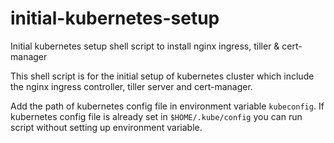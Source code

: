 # initial-kubernetes-setup
Initial kubernetes setup shell script to install nginx ingress, tiller &amp; cert-manager

This shell script is for the initial setup of kubernetes cluster which include the nginx ingress controller, tiller server and cert-manager.

Add the path of kubernetes config file in environment variable `kubeconfig`. If kubernetes config file is already set in `$HOME/.kube/config` you can run script without setting up environment variable.

